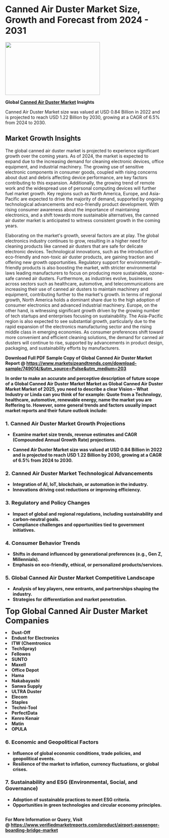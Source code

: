 <H1>Canned Air Duster Market Size, Growth and Forecast from 2024 - 2031</H1><img class="aligncenter size-medium wp-image-584254" src="https://thirdeyenews.in/wp-content/uploads/2024/09/Global-Market-Research-300x168.jpeg" alt="" width="300" height="168" /><p><strong>Global&nbsp;<a href="https://www.marketsizeandtrends.com/download-sample/749014/&amp;utm_source=Pulse&amp;utm_medium=203">Canned Air Duster Market</a> Insights</strong></p><p>Canned Air Duster Market size was valued at USD 0.84 Billion in 2022 and is projected to reach USD 1.22 Billion by 2030, growing at a CAGR of 6.5% from 2024 to 2030.</p><p><h2>Market Growth Insights</h2> <p>The global canned air duster market is projected to experience significant growth over the coming years. As of 2024, the market is expected to expand due to the increasing demand for cleaning electronic devices, office equipment, and industrial machinery. The growing use of sensitive electronic components in consumer goods, coupled with rising concerns about dust and debris affecting device performance, are key factors contributing to this expansion. Additionally, the growing trend of remote work and the widespread use of personal computing devices will further fuel market growth. Key regions such as North America, Europe, and Asia-Pacific are expected to drive the majority of demand, supported by ongoing technological advancements and eco-friendly product development. With rising consumer awareness about the importance of maintaining electronics, and a shift towards more sustainable alternatives, the canned air duster market is anticipated to witness consistent growth in the coming years.</p> <p><strong></strong></p> <p>Elaborating on the market's growth, several factors are at play. The global electronics industry continues to grow, resulting in a higher need for cleaning products like canned air dusters that are safe for delicate electronic devices. Technological innovations, such as the introduction of eco-friendly and non-toxic air duster products, are gaining traction and offering new growth opportunities. Regulatory support for environmentally-friendly products is also boosting the market, with stricter environmental laws leading manufacturers to focus on producing more sustainable, ozone-safe canned air dusters. Furthermore, as industries evolve, businesses across sectors such as healthcare, automotive, and telecommunications are increasing their use of canned air dusters to maintain machinery and equipment, contributing further to the market's growth. In terms of regional growth, North America holds a dominant share due to the high adoption of consumer electronics and advanced industrial machinery. Europe, on the other hand, is witnessing significant growth driven by the growing number of tech startups and enterprises focusing on sustainability. The Asia-Pacific region is also expected to see substantial growth, particularly due to the rapid expansion of the electronics manufacturing sector and the rising middle class in emerging economies. As consumer preferences shift toward more convenient and efficient cleaning solutions, the demand for canned air dusters will continue to rise, supported by advancements in product design, packaging, and sustainability efforts by manufacturers.</p> <p><strong></p><p><span class=""><strong>Download Full PDF Sample Copy of Global Canned Air Duster Market Report</strong> @ <a href="https://www.marketsizeandtrends.com/download-sample/749014/&amp;utm_source=Pulse&amp;utm_medium=203" target="_blank">https://www.marketsizeandtrends.com/download-sample/749014/&amp;utm_source=Pulse&amp;utm_medium=203</a></span></p><p>In order to make an accurate and perceptive description of future scope of a Global&nbsp;Canned Air Duster Market Market as Global&nbsp;Canned Air Duster Market Market of 2025, you need to describe a clear Vision &ndash; What Industry or Linda can you think of for example: Quote from a Technology, healthcare, automotive, renewable energy, name the market you are Reffering to. However, some general trends and factors usually impact market reports and their future outlook include:</p><h3>1.&nbsp;<strong>Canned Air Duster Market Growth Projections</strong></h3><ul><li>Examine market size trends, revenue estimates and CAGR (Compounded Annual Growth Rate) projections.</li><li><p>Canned Air Duster Market size was valued at USD 0.84 Billion in 2022 and is projected to reach USD 1.22 Billion by 2030, growing at a CAGR of 6.5% from 2024 to 2030.</p></li></ul><h3>2.&nbsp;<strong>Canned Air Duster Market Technological Advancements</strong></h3><ul><li>Integration of AI, IoT, blockchain, or automation in the industry.</li><li>Innovations driving cost reductions or improving efficiency.</li></ul><h3>3.&nbsp;<strong>Regulatory and Policy Changes</strong></h3><ul><li>Impact of global and regional regulations, including sustainability and carbon-neutral goals.</li><li>Compliance challenges and opportunities tied to government initiatives.</li></ul><h3>4.&nbsp;<strong>Consumer Behavior Trends</strong></h3><ul><li>Shifts in demand influenced by generational preferences (e.g., Gen Z, Millennials).</li><li>Emphasis on eco-friendly, ethical, or personalized products/services.</li></ul><h3>5.&nbsp;<strong>Global Canned Air Duster Market Competitive Landscape</strong></h3><ul><li>Analysis of key players, new entrants, and partnerships shaping the industry.</li><li>Strategies for differentiation and market penetration.</li></ul><p data-pm-slice="1 1 []"><span style="color: inherit; font-family: inherit; font-size: 25px;">Top Global Canned Air Duster Market Companies</span></p><div class="" data-test-id=""><p><li>Dust-Off</li><li> Endust for Electronics</li><li> ITW (Chemtronics</li><li> TechSpray)</li><li> Fellowes</li><li> SUNTO</li><li> Maxell</li><li> Office Depot</li><li> Hama</li><li> Nakabayashi</li><li> Sanwa Supply</li><li> ULTRA Duster</li><li> Elecom</li><li> Staples</li><li> Techni-Tool</li><li> PerfectData</li><li> Kenro Kenair</li><li> Matin</li><li> OPULA</li></p></div><h3>6.&nbsp;<strong>Economic and Geopolitical Factors</strong></h3><ul><li>Influence of global economic conditions, trade policies, and geopolitical events.</li><li>Resilience of the market to inflation, currency fluctuations, or global crises.</li></ul><h3>7.&nbsp;<strong>Sustainability and ESG (Environmental, Social, and Governance)</strong></h3><ul><li>Adoption of sustainable practices to meet ESG criteria.</li><li>Opportunities in green technologies and circular economy principles.</li></ul><h2><strong style="font-size: 14px;">For More Information or Query, Visit @&nbsp;</strong><a style="background-color: #ffffff; font-size: 14px;" href="https://www.marketsizeandtrends.com/report/canned-air-duster-market/" target="_blank">https://www.verifiedmarketreports.com/product/airport-passenger-boarding-bridge-market</a></h2>
